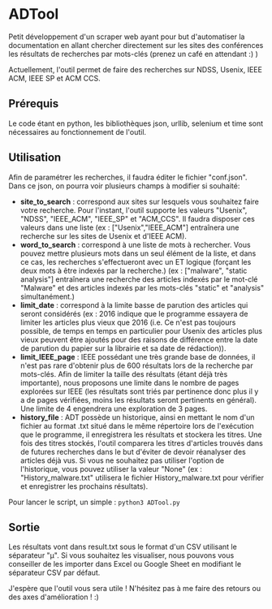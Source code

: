 # ADTool

Petit développement d'un scraper web ayant pour but d'automatiser la documentation en allant chercher directement sur les sites des conférences les résultats de recherches par mots-clés (prenez un café en attendant :) )

Actuellement, l'outil permet de faire des recherches sur NDSS, Usenix, IEEE ACM, IEEE SP et ACM CCS.

## Prérequis

Le code étant en python, les bibliothèques json, urllib, selenium et time sont nécessaires au fonctionnement de l'outil.

## Utilisation

Afin de paramétrer les recherches, il faudra éditer le fichier "conf.json". Dans ce json, on pourra voir plusieurs champs à modifier si souhaité:

* **site_to_search** : correspond aux sites sur lesquels vous souhaitez faire votre recherche. Pour l'instant, l'outil supporte les valeurs "Usenix", "NDSS", "IEEE_ACM", "IEEE_SP" et "ACM_CCS". Il faudra disposer ces valeurs dans une liste (ex : ["Usenix","IEEE_ACM"] entraînera une recherche sur les sites de Usenix et d'IEEE ACM).
* **word_to_search** : correspond à une liste de mots à rechercher. Vous pouvez mettre plusieurs mots dans un seul élément de la liste, et dans ce cas, les recherches s'effectueront avec un ET logique (forçant les deux mots à être indexés par la recherche.) (ex : ["malware", "static analysis"] entraînera une recherche des articles indexés par le mot-clé "Malware" et des articles indexés par les mots-clés "static" et "analysis" simultanément.)
* **limit_date** : correspond à la limite basse de parution des articles qui seront considérés (ex : 2016 indique que le programme essayera de limiter les articles plus vieux que 2016 (i.e. Ce n'est pas toujours possible, de temps en temps en particulier pour Usenix des articles plus vieux peuvent être ajoutés pour des raisons de différence entre la date de parution du papier sur la librairie et sa date de rédaction)).
* **limit_IEEE_page** : IEEE possédant une très grande base de données, il n'est pas rare d'obtenir plus de 600 résultats lors de la recherche par mots-clés. Afin de limiter la taille des résultats (étant déjà très importante), nous proposons une limite dans le nombre de pages explorées sur IEEE (les résultats sont triés par pertinence donc plus il y a de pages vérifiées, moins les résultats seront pertinents en général). Une limite de 4 engendrera une exploration de 3 pages.
* **history_file** : ADT possède un historique, ainsi en mettant le nom d'un fichier au format .txt situé dans le même répertoire lors de l'exécution que le programme, il enregistrera les résultats et stockera les titres. Une fois des titres stockés, l'outil comparera les titres d'articles trouvés dans de futures recherches dans le but d'éviter de devoir réanalyser des articles déjà vus. Si vous ne souhaitez pas utiliser l'option de l'historique, vous pouvez utiliser la valeur "None" (ex : "History_malware.txt" utilisera le fichier History_malware.txt pour vérifier et enregistrer les prochains résultats).

Pour lancer le script, un simple : `python3 ADTool.py`

## Sortie

Les résultats vont dans result.txt sous le format d'un CSV utilisant le séparateur "µ". Si vous souhaitez les visualiser, nous pouvons vous conseiller de les importer dans Excel ou Google Sheet en modifiant le séparateur CSV par défaut.

J'espère que l'outil vous sera utile ! N'hésitez pas à me faire des retours ou des axes d'amélioration ! :)

